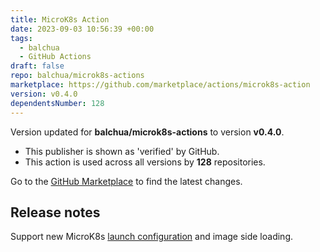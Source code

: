 ```yaml
---
title: MicroK8s Action
date: 2023-09-03 10:56:39 +00:00
tags:
  - balchua
  - GitHub Actions
draft: false
repo: balchua/microk8s-actions
marketplace: https://github.com/marketplace/actions/microk8s-action
version: v0.4.0
dependentsNumber: 128
---
```



Version updated for **balchua/microk8s-actions** to version **v0.4.0**.
- This publisher is shown as 'verified' by GitHub.
- This action is used across all versions by **128** repositories.

Go to the [GitHub Marketplace](https://github.com/marketplace/actions/microk8s-action) to find the latest changes.

## Release notes

Support new MicroK8s [launch configuration](https://microk8s.io/docs/explain-launch-config#:~:text=A%20launch%20configuration%20is%20a,on%20each%20cluster%20node%20separately.) and image side loading.

